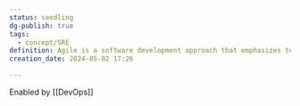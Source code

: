 ```yaml
---
status: seedling
dg-publish: true
tags:
  - concept/SRE
definition: Agile is a software development approach that emphasizes team collaboration, customer and user feedback, and high adaptability to change through short release cycles.
creation_date: 2024-05-02 17:26

---
```

Enabled by [[DevOps]]
